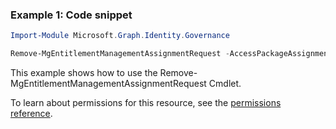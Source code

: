 ### Example 1: Code snippet

```powershell
Import-Module Microsoft.Graph.Identity.Governance

Remove-MgEntitlementManagementAssignmentRequest -AccessPackageAssignmentRequestId $accessPackageAssignmentRequestId
```
This example shows how to use the Remove-MgEntitlementManagementAssignmentRequest Cmdlet.

To learn about permissions for this resource, see the [permissions reference](/graph/permissions-reference).

